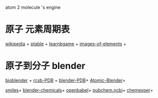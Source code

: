 atom 2 molecule 's engine


# 原子 元素周期表
[wikipedia](https://zh.wikipedia.org/wiki/%E5%8C%96%E5%AD%B8%E5%85%83%E7%B4%A0) + 
[ptable](https://www.ptable.com/) + 
[learnbgame](http://www.learnbgame.com/) +
[images-of-elements](http://images-of-elements.com/) +

# 原子到分子 blender
[bioblender](http://www.bioblender.org/) +
[rcsb-PDB](https://www.rcsb.org/) +
[blender-PDB](https://wiki.blender.org/index.php/Extensions:2.6/Py/Scripts/Import-Export/PDB)+
[Atomic-Blender](https://wiki.blender.org/index.php/Extensions%3A2.6/Py/Scripts/Import-Export/Atomic_Blender_Panel)+

[smiles](http://opensmiles.org/spec/open-smiles.html)+
[blender-chemicals](https://github.com/patrickfuller/blender-chemicals)+
[openbabel](https://github.com/openbabel/openbabel)+
[pubchem.ncbi](https://pubchem.ncbi.nlm.nih.gov/search/search.cgi)+
[chemexper](http://www.chemexper.com/index.shtml)+
